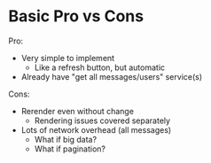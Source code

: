 # Basic Pro vs Cons

Pro:
- Very simple to implement
  - Like a refresh button, but automatic
- Already have "get all messages/users" service(s)

Cons:
- Rerender even without change
  - Rendering issues covered separately
- Lots of network overhead (all messages)
  - What if big data?
  - What if pagination?
